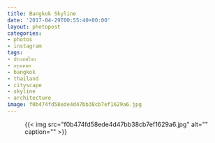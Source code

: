 ```yaml
---
title: Bangkok Skyline
date: '2017-04-29T00:55:40+00:00'
layout: photopost
categories:
- photos
- instagram
tags:
- ประเทศไทย
- กรุงเทพฯ
- bangkok
- thailand
- cityscape
- skyline
- architecture
image: f0b474fd58ede4d47bb38cb7ef1629a6.jpg
---
```


<figure class="photo photo--square">
  {{< img src="f0b474fd58ede4d47bb38cb7ef1629a6.jpg" alt="" caption="" >}}

</figure>




